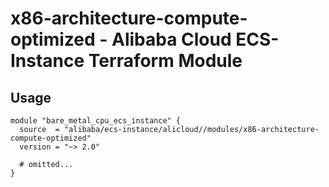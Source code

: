 # x86-architecture-compute-optimized - Alibaba Cloud ECS-Instance Terraform Module

## Usage

```hcl
module "bare_metal_cpu_ecs_instance" {
  source  = "alibaba/ecs-instance/alicloud//modules/x86-architecture-compute-optimized"
  version = "~> 2.0"

  # omitted...
}

```

<!-- BEGINNING OF PRE-COMMIT-TERRAFORM DOCS HOOK -->
<!-- END OF PRE-COMMIT-TERRAFORM DOCS HOOK -->

